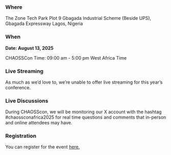 ### Where
The Zone Tech Park Plot 9 Gbagada Industrial Scheme (Beside UPS), Gbagada Expressway
Lagos, Nigeria

### When

**Date: August 13, 2025**

CHAOSSCon Time: 09:00 am - 5:00 pm West Africa Time

### Live Streaming

As much as we’d love to, we’re unable to offer live streaming for this year’s conference.

### Live Discussions 

During CHAOSScon, we will be monitoring our X account with the hashtag #chaossconafrica2025 for real time questions and comments that in-person and online attendees may have.

### Registration

You can register for the event [here.](https://tix.africa/discover/chaosscon)
